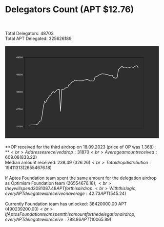 # Delegators Count (APT $12.76)<br><br>
Total Delegators: 48703<br>
Total APT Delegated: 325626189<br><br>
![Delegators Plot](delegators_plot.png)<br><br>
**OP received for the third airdrop on 18.09.2023 (price of OP was $1.368):**<br>
Addresses received drop: 31870<br>
Average amount received: 609.08 ($833.22)<br>
Median amount received: 238.49 ($326.26)<br>
Total drop distribution: 19411313 ($26554676.18)<br><br>
If Aptos Foundation team spent the same amount for the delegation airdrop as Optimism Foundation team ($26554676.18),<br>
they will spend 2081087.48 APT for this airdrop.<br>
With this logic, every APT delegate will receive on average: 42.73 APT ($545.24)<br><br>
Currently Foundation team has unlocked: 38420000.00 APT ($490239200.00)<br>
If Aptos Foundation team spent this amount for the delegation airdrop, every APT delegate will receive : 788.86 APT ($10065.89)<br>
